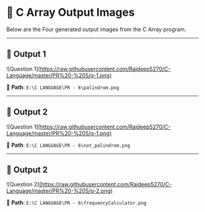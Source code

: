 # 🎨 C Array Output Images

Below are the Four generated output images from the C Array program.

---

## 🔢 Output 1  
![Question 1][(https://raw.githubusercontent.com/Rajdeep5270/C-Language/master/PR%20-%205/q-1.png)](https://github.com/Rajdeep5270/C-Language/blob/master/PR%20-%206/palindrom.png)

📁 **Path**: `E:\C LANGUAGE\PR - 6\palindrom.png`

---

## 🔢 Output 2  
![Question 1][(https://raw.githubusercontent.com/Rajdeep5270/C-Language/master/PR%20-%205/q-1.png)](https://github.com/Rajdeep5270/C-Language/blob/master/PR%20-%206/palindrom.png](https://github.com/Rajdeep5270/C-Language/blob/master/PR%20-%206/not_palindrom.png))

📁 **Path**: `E:\C LANGUAGE\PR - 6\not_palindrom.png`

---

## 🔢 Output 2  
![Question 2][(https://raw.githubusercontent.com/Rajdeep5270/C-Language/master/PR%20-%205/q-2.png)](https://github.com/Rajdeep5270/C-Language/blob/master/PR%20-%206/frequencyCalculator.png)

📁 **Path**: `E:\C LANGUAGE\PR - 6\frequencyCalculator.png`

